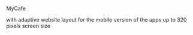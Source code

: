   M y C a f e 
 
with adaptive website layout for the mobile version of the apps 
up to 320 pixels screen size
 
